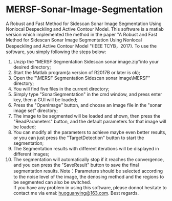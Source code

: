 # MERSF-Sonar-Image-Segmentation
A Robust and Fast Method for Sidescan Sonar Image Segmentation Using Nonlocal Despeckling and Active Contour Model.
This software is a matlab version which implemented the method in the paper "A Robust and Fast Method for Sidescan Sonar Image Segmentation Using Nonlocal Despeckling and Active Contour Model "(IEEE TCYB，2017). To use the software, you simply following the steps below:
1. Unzip the “MERSF Segmentation Sidescan sonar image.zip”into your desired directory;
2. Start the Matlab program(a version of R2017B or later is ok);
3. Open the "\MERSF Segmentation Sidescan sonar image\MERSF" directory;
4. You will find five files in the current directory;
5. Simply type "SonarSegmentation" in the cmd window, and press enter key, then a GUI will be loaded;
6. Press the "OpenImage" button, and choose an image file in the "sonar image set" directory;
7. The image to be segmented will be loaded and shown, then press the "ReadParameters" button, and the default parameters for that image will be loaded;
8. You can modify all the parameters to achieve maybe even better results, or you can just press the "TargetDetection" button to start the segmentation;
9. The Segmentation results with different iterations will be displayed in different images;
10. The segmentation will automatically stop if it reaches the convergence, and you can press the "SaveResult" button to save the final segmentation results.
Note：Parameters should be selected according to the noise level of the image, the denosing method and the regions to be segmented can also be switched.  
If you have any problem in using this software, please donnot hesitate to contact me via emai: huoguanying@163.com.
Best regards.
